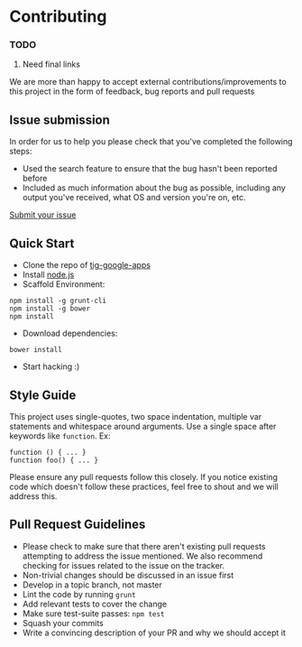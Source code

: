 # Contributing

### TODO ###
1. Need final links

We are more than happy to accept external contributions/improvements to this project in the form of feedback, bug reports and pull requests

## Issue submission

In order for us to help you please check that you've completed the following steps:

* Used the search feature to ensure that the bug hasn't been reported before
* Included as much information about the bug as possible, including any output you've received, what OS and version you're on, etc.
 
  
[Submit your issue](need-final-link)


## Quick Start

- Clone the repo of [tig-google-apps](need-final-link)
- Install [node.js](http://nodejs.org)
- Scaffold Environment: 
```
npm install -g grunt-cli
npm install -g bower
npm install
```
- Download dependencies:
```
bower install
```
- Start hacking :)


## Style Guide

This project uses single-quotes, two space indentation, multiple var statements and whitespace around arguments. Use a single space after keywords like `function`. Ex:

```
function () { ... }
function foo() { ... }
```

Please ensure any pull requests follow this closely. If you notice existing code which doesn't follow these practices, feel free to shout and we will address this.


## Pull Request Guidelines

* Please check to make sure that there aren't existing pull requests attempting to address the issue mentioned. We also recommend checking for issues related to the issue on the tracker.
* Non-trivial changes should be discussed in an issue first
* Develop in a topic branch, not master
* Lint the code by running `grunt`
* Add relevant tests to cover the change
* Make sure test-suite passes: `npm test`
* Squash your commits
* Write a convincing description of your PR and why we should accept it